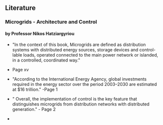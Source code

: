 



## Literature

### Microgrids - Architecture and Control
#### by Professor Nikos Hatziargyriou

- "In the context of this book, Microgrids are defined as distribution systems with distributed energy sources, storage devices and control- lable loads, operated connected to the main power network or islanded, in a controlled, coordinated way."
- Page xv

- "According to the International Energy Agency, global investments required in the energy sector over the period 2003–2030 are estimated at $16 trillion." -Page 1

- " Overall, the implementation of control is the key feature that distinguishes microgrids from distribution networks with distributed generation." - Page 2

- 